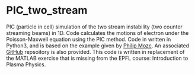 # PIC_two_stream
PIC (particle in cell) simulation of the two stream instability (two counter streaming beams) in 1D.  Code calculates the motions of electron under the Poisson-Maxwell equation using the PIC method. Code in written in Python3, and is based on the example given by [Philip Mozc](https://medium.com/swlh/create-your-own-plasma-pic-simulation-with-python-39145c66578b).  An associated [GitHub](https://github.com/pmocz/pic-python) repsoitory is also provided.  This code is written in replacement of the MATLAB exercise that is missing from the EPFL course: Introduction to Plasma Physics.  
